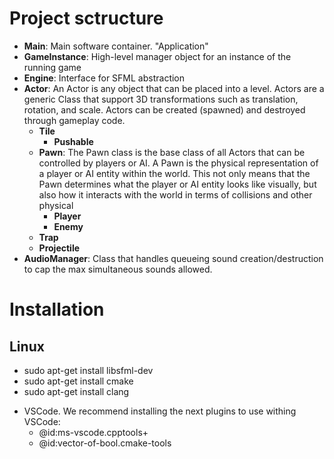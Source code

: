 # Project sctructure
* **Main**: Main software container. "Application"
* **GameInstance**: High-level manager object for an instance of the running game
* **Engine**: Interface for SFML abstraction
* **Actor**: An Actor is any object that can be placed into a level. Actors are a generic Class that support 3D transformations such as translation, rotation, and scale. Actors can be created (spawned) and destroyed through gameplay code.
    * **Tile**
        * **Pushable**
    * **Pawn**: The Pawn class is the base class of all Actors that can be controlled by players or AI. A Pawn is the physical representation of a player or AI entity within the world. This not only means that the Pawn determines what the player or AI entity looks like visually, but also how it interacts with the world in terms of collisions and other physical
        * **Player**
        * **Enemy**
     * **Trap**
     * **Projectile**
* **AudioManager**: Class that handles queueing sound creation/destruction to cap the max simultaneous sounds allowed.




# Installation
## Linux

* sudo apt-get install libsfml-dev
* sudo apt-get install cmake
* sudo apt-get install clang

+ VSCode. We recommend installing the next plugins to use withing VSCode:
    * @id:ms-vscode.cpptools+
    * @id:vector-of-bool.cmake-tools


